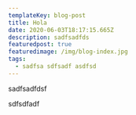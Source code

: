 ```yaml
---
templateKey: blog-post
title: Hola
date: 2020-06-03T18:17:15.665Z
description: sadfsadfds
featuredpost: true
featuredimage: /img/blog-index.jpg
tags:
  - sadfsa sdfsadf asdfsd
---
```

sadfsadfdsf

sdfsdfadf